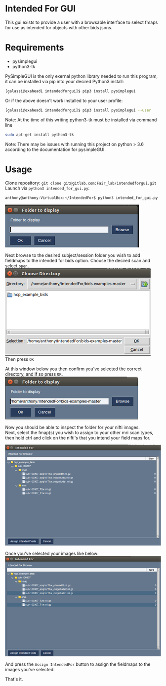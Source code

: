 # Intended For GUI
This gui exists to provide a user with a browsable interface to select fmaps
for use as intended for objects with other bids jsons.
# Requirements
- pysimplegui
- python3-tk

PySimpleGUI is the only exernal python library needed to run this program, 
it can be installed via pip into your desired Python3 install:
```bash
[galassi@exahead1 intendedforgui]$ pip3 install pysimplegui
```
Or if the above doesn't work installed to your user profile:
```bash
[galassi@exahead1 intendedforgui]$ pip3 install pysimplegui --user
```

Note: At the time of this writing python3-tk must be installed via command line
```bash
sudo apt-get install python3-tk
```

Note: There may be issues with running this project on python > 3.6 according to 
the documentation for pysimpleGUI.

# Usage
Clone repository: `git clone git@gitlab.com:Fair_lab/intendedforgui.git`
Launch via `python3 intended_for_gui.py`:

```bash
anthony@anthony-VirtualBox:~/IntendedFor$ python3 intended_for_gui.py
```

![folder_browser_window](images/folder_browser.png)

Next browse to the desired subject/session folder you wish to add fieldmaps to the intended for bids option.
Choose the desired scan and select `open`.
![browsing_folders](images/browsing_folders.png)  
Then press `OK`

At this window below you then confirm you've selected the correct directory, and if so press `OK`.
![confirm_selection](images/chosen_directory.png)

Now you should be able to inspect the folder for your nifti images.  
Next, select the fmap(s) you wish to assign to your other mri scan types, then hold ctrl and click on the nifti's that you 
intend your field maps for.

![selecting_images](images/selecting_images.png)

Once you've selected your images like below:
![selected_images](images/selected_images.png)

And press the `Assign IntendedFor` button to assign the fieldmaps to the images you've selected.

That's it.
